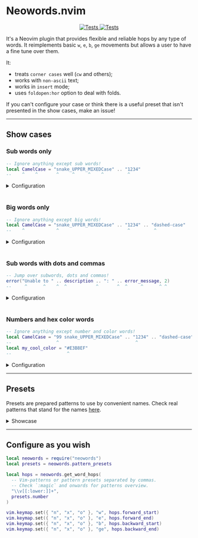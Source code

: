 # Neowords.nvim

<p align="center">
  <a href="https://github.com/backdround/neowords.nvim/actions">
    <img src="https://img.shields.io/github/actions/workflow/status/backdround/neowords.nvim/tests.yaml?branch=main&label=Tests&style=flat-square" alt="Tests">
  </a>
  <a href="https://github.com/backdround/neowords.nvim/actions">
    <img src="https://img.shields.io/github/actions/workflow/status/backdround/neowords.nvim/docs.yaml?branch=main&label=Doc%20generation&status=gen&style=flat-square" alt="Tests">
  </a>
</p>


It's a Neovim plugin that provides flexible and reliable hops by any type
of words. It reimplements basic `w`, `e`, `b`, `ge` movements but
allows a user to have a fine tune over them.

It:
- treats `corner cases` well (`cw` and others);
- works with `non-ascii` text;
- works in `insert` mode;
- uses `foldopen:hor` option to deal with folds.

If you can't configure your case or think there is a useful
preset that isn't presented in the show cases, make an issue!

---

## Show cases
### Sub words only
```lua
-- Ignore anything except sub words!
local CamelCase = "snake_UPPER_MIXEDCase" .. "1234"
--    ^    ^       ^     ^     ^    ^         ^
```
<details><summary>Configuration</summary>

```lua
local neowords = require("neowords")
local p = neowords.pattern_presets

local subword_hops = neowords.get_word_hops(
  p.snake_case,
  p.camel_case,
  p.upper_case,
  p.number,
  p.hex_color
)

vim.keymap.set({ "n", "x", "o" }, "w", subword_hops.forward_start)
vim.keymap.set({ "n", "x", "o" }, "e", subword_hops.forward_end)
vim.keymap.set({ "n", "x", "o" }, "b", subword_hops.backward_start)
vim.keymap.set({ "n", "x", "o" }, "ge", subword_hops.backward_end)
```

</details>

<br>

### Big words only
```lua
-- Ignore anything except big words!
local CamelCase = "snake_UPPER_MIXEDCase" .. "1234" .. "dashed-case"
--    ^            ^                          ^         ^
```
<details><summary>Configuration</summary>

```lua
local neowords = require("neowords")
local p = neowords.pattern_presets

local bigword_hops = neowords.get_word_hops(
  p.any_word,
  p.hex_color
)

vim.keymap.set({ "n", "x", "o" }, "w", bigword_hops.forward_start)
vim.keymap.set({ "n", "x", "o" }, "e", bigword_hops.forward_end)
vim.keymap.set({ "n", "x", "o" }, "b", bigword_hops.backward_start)
vim.keymap.set({ "n", "x", "o" }, "ge", bigword_hops.backward_end)
```

</details>

<br>

### Sub words with dots and commas
```lua
-- Jump over subwords, dots and commas!
error("Unable to " .. description .. ": " .. error_message, 2)
--     ^      ^    ^  ^           ^       ^  ^     ^      ^ ^
```
<details><summary>Configuration</summary>

```lua
local neowords = require("neowords")
local p = neowords.pattern_presets

local hops = neowords.get_word_hops(
  p.snake_case,
  p.camel_case,
  p.upper_case,
  p.number,
  p.hex_color,
  "\\v\\.+",
  "\\v,+"
)

vim.keymap.set({ "n", "x", "o" }, "w", hops.forward_start)
vim.keymap.set({ "n", "x", "o" }, "e", hops.forward_end)
vim.keymap.set({ "n", "x", "o" }, "b", hops.backward_start)
vim.keymap.set({ "n", "x", "o" }, "ge", hops.backward_end)
```

</details>

<br>

### Numbers and hex color words
```lua
-- Ignore anything except number and color words!
local CamelCase = "99 snake_UPPER_MIXEDCase" .. "1234" .. "dashed-case"
--                 ^                             ^
local my_cool_color = "#E3B8EF"
--                     ^
```
<details><summary>Configuration</summary>

```lua
local neowords = require("neowords")
local p = neowords.pattern_presets

local hops = neowords.get_word_hops(
  p.number,
  p.hex_color
)

vim.keymap.set({ "n", "x", "o" }, "w", hops.forward_start)
vim.keymap.set({ "n", "x", "o" }, "e", hops.forward_end)
vim.keymap.set({ "n", "x", "o" }, "b", hops.backward_start)
vim.keymap.set({ "n", "x", "o" }, "ge", hops.backward_end)
```

</details>


---

## Presets

Presets are prepared patterns to use by convenient names. Check real patterns
that stand for the names
[here](https://github.com/backdround/neowords.nvim/blob/main/lua/neowords/pattern-presets.lua).

<details><summary>Showcase</summary>

```
Data to match:
-- showcase_string-FOR_MATCHING_ByDIFFERENTPresets554
-- KNumber number99inside -help -999 +413 12
-- #C3A9FA #a3a9fa #2a3a4c #IF #define #def #Stop
```

| Preset name | Matches
| - | -
| snake_case | `showcase`, `string`, `number`, `inside`, `help`, `define`
| camel_case | `By`, `Presets`, `Number`, `Stop`
| upper_case | `FOR`, `MATCHING`, `DIFFERENT`, `K`, `IF`
| number | `554`, `99`, `-999`, `+413`, `12`
| hex_color | `#C3A9FA`, `#a3a9fa`, `#2a3a4c`, `#def`
| any_word | `showcase_string-FOR_MATCHING_ByDIFFERENTPresets554`, `KNumber`, `number99inside`, `help`, `999`, `413`, `12`, `C3A9FA`, `a3a9fa`, `2a3a4c`, `IF`, `define`, `def`, `Stop`

</details>

---

## Configure as you wish

```lua
local neowords = require("neowords")
local presets = neowords.pattern_presets

local hops = neowords.get_word_hops(
  -- Vim-patterns or pattern presets separated by commas.
  -- Check `:magic` and onwards for patterns overview.
  "\\v[[:lower:]]+",
  presets.number
)

vim.keymap.set({ "n", "x", "o" }, "w", hops.forward_start)
vim.keymap.set({ "n", "x", "o" }, "e", hops.forward_end)
vim.keymap.set({ "n", "x", "o" }, "b", hops.backward_start)
vim.keymap.set({ "n", "x", "o" }, "ge", hops.backward_end)
```
